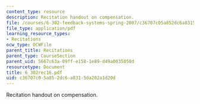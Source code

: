 ```yaml
---
content_type: resource
description: Recitation handout on compensation.
file: /courses/6-302-feedback-systems-spring-2007/c36707c05a852dc6a8315da202a1d20d_6_302rec16.pdf
file_type: application/pdf
learning_resource_types:
- Recitations
ocw_type: OCWFile
parent_title: Recitations
parent_type: CourseSection
parent_uid: 5667c63a-09ff-e158-1e89-d49a0035050d
resourcetype: Document
title: 6_302rec16.pdf
uid: c36707c0-5a85-2dc6-a831-5da202a1d20d
---
```

Recitation handout on compensation.


